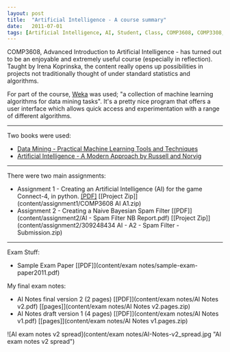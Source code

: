 ```yaml
---
layout: post
title:  "Artificial Intelligence - A course summary"
date:   2011-07-01
tags: [Artificial Intelligence, AI, Student, Class, COMP3608, COMP3308, USYD, University of Sydney, Weka, python]
---
```


COMP3608, Advanced Introduction to Artificial Intelligence - has turned out to be an enjoyable and extremely useful course (especially in reflection). Taught by Irena Koprinska, the content really opens up possibilities in projects not traditionally thought of under standard statistics and algorithms.

For part of the course, [Weka] was used; "a collection of machine learning algorithms for data mining tasks". It's a pretty nice program that offers a user interface which allows quick access and experimentation with a range of different algorithms.

----

Two books were used:

- [Data Mining - Practical Machine Learning Tools and Techniques]
- [Artificial Intelligence - A Modern Approach by Russell and Norvig]


----

There were two main assignments:

- Assignment 1 - Creating an Artificial Intelligence (AI) for the game Connect-4, in python. [[PDF]](content/assignment1/COMP3608AIA1Report.pdf) [[Project Zip]](content/assignment1/COMP3608 AI A1.zip)
- Assignment 2 - Creating a Naive Bayesian Spam Filter [[PDF]](content/assignment2/AI - Spam Filter NB Report.pdf) [[Project Zip]](content/assignment2/309248434 AI - A2 - Spam Filter - Submission.zip)

----

Exam Stuff:

- Sample Exam Paper [[PDF]](content/exam notes/sample-exam-paper2011.pdf)

My final exam notes:

- AI Notes final version 2 (2 pages) [[PDF]](content/exam notes/AI Notes v2.pdf) [[pages]](content/exam notes/AI Notes v2.pages.zip)
- AI Notes draft version 1 (4 pages) [[PDF]](content/exam notes/AI Notes v1.pdf) [[pages]](content/exam notes/AI Notes v1.pages.zip)

![AI exam notes v2 spread](content/exam notes/AI-Notes-v2_spread.jpg "AI exam notes v2 spread")

[Weka]: http://www.cs.waikato.ac.nz/ml/weka/
[Data Mining - Practical Machine Learning Tools and Techniques]: http://www.amazon.com/gp/product/0123748569/ref=pd_lpo_sbs_dp_ss_1?pf_rd_p=1944687642&pf_rd_s=lpo-top-stripe-1&pf_rd_t=201&pf_rd_i=3446215336&pf_rd_m=ATVPDKIKX0DER&pf_rd_r=0Y3ZZMM9JMVPAJ6ERKQQ
[Artificial Intelligence - A Modern Approach by Russell and Norvig]: http://www.amazon.com/Artificial-Intelligence-Modern-Approach-3rd/dp/0136042597/ref=sr_1_1?s=books&ie=UTF8&qid=1413266856&sr=1-1&keywords=Artificial+Intelligence+-+A+Modern+Approach+by+Russell+and+Norvig

